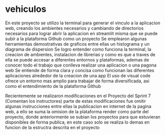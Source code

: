 # vehiculos
En este proyecto se utilizo la terminal para generar el vinculo a la aplicacion web, creando los ambientes necesarios y cambiando de directorios necesarios para lograr abrir la aplicacion en streamlit misma que se puede subir a la plataforma Github como un proyecto
Se emplearon algunas herramientas demostrativas de graficos entre ellas un histograma y un diagrama de dispersion
Se logro entender como funciona la terminal, la creacion de ambientes, instalacion de librerias y como es que a traves de ella se puede accesar a diferentes entornos y plataformas, ademas de conocer todo el trabajo que conlleva realizar una aplicacion o una pagona web
Se entiende de forma clara y concisa como funcionan las diferentes aplicaciones alrededor de la creacion de una app
El uso de visual code ofrece un entorno mas amplio para trabajar de forma diversificada, asi como el entendimiento de la plataforma Github

Recientemente se realizaron modificaciones en el Proyecto del Sprint 7 (Comentan los instructores) parte de estas modificaciones fue omitir algunas instrucciones entre ellas la publicacion en internet de la pagina web, a ello se suma la omision de la plataforma render como parte del proyecto, donde anteriormente se subian los proyectos para que estuvieran disponibles de forma publica, en este caso solo se realiza lo demas en funcion de la estructra descrita en el proyecto